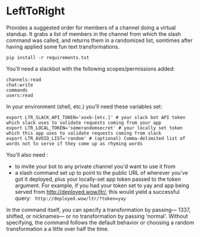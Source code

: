 # LeftToRight
Provides a suggested order for members of a channel doing a virtual standup. It grabs a list of members in the channel 
from which the slash command was called, and returns them in a randomized list, somtimes after having applied some fun
text transformations.


```
pip install -r requirements.txt
```

You'll need a slackbot with the following scopes/permissions added:
```
channels:read
chat:write
commands
users:read
```

In your environment (shell, etc.) you'll need these variables set:
```
export LTR_SLACK_API_TOKEN='xoxb-[etc.]' # your slack bot API token which slack uses to validate requests coming from your app
export LTR_LOCAL_TOKEN='somerandomsecret' # your locally set token which this app uses to validate requests coming from slack
export LTR_AVOID_LIST='random' # (optional) Comma-delimited list of words not to serve if they come up as rhyming words 
```

You'll also need :
* to invite your bot to any private channel you'd want to use it from
* a slash command set up to point to the public URL of wherever you've got it deployed, plus your 
locally-set app token passed to the token argument. For example, if you had your token set to yay and 
app being served from http://deployed.wow/ltr/, this would yield a successful query:
``` http://deployed.wow/ltr/?token=yay```

In the command itself, you can specify a transformation by passing— 1337, shifted, or nicknames— or no transformation by
passing 'normal'. Without specifying, the command follows the default behavior or choosing a random transformation a
a little over half the time.